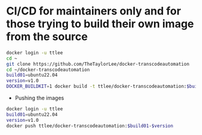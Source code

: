 # CI/CD for maintainers only and for those trying to build their own image from the source
```sh
docker login -u ttlee
cd ~
git clone https://github.com/TheTaylorLee/docker-transcodeautomation
cd ~/docker-transcodeautomation
build01=ubuntu22.04
version=v1.0
DOCKER_BUILDKIT=1 docker build -t ttlee/docker-transcodeautomation:$build01-$version .
```

- Pushing the images
```sh
docker login -u ttlee
build01=ubuntu22.04
version=v1.0
docker push ttlee/docker-transcodeautomation:$build01-$version
```